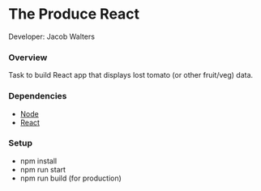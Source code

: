 # The Produce React

Developer: Jacob Walters

### Overview

Task to build React app that displays lost tomato (or other fruit/veg) data.

### Dependencies

* [Node](https://nodejs.org/en/)
* [React](https://reactjs.org/)

### Setup

* npm install
* npm run start
* npm run build (for production)

